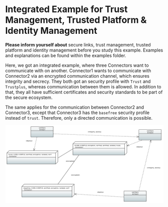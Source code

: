 # Integrated Example for Trust Management, Trusted Platform & Identity Management

**Please inform yourself about** secure links, trust management, trusted platform and identity management before you study this example.
Examples and explanations can be found within the examples folder.


Here, we got an integrated example, where three Connectors want to communicate with on another.
Connector1 wants to communicate with Connector2 via an encrypted communication channel, which ensures integrity and secrecy.
They both got an security profile with `Trust` and `Trustplus`, whereas communication between them is allowed.
In addition to that, they all have sufficient certificates and security standards to be part of the secure ecosystem.

The same applies for the communication between Connector2 and Connector3, except that Connector3 has the `basefree` security profile instead of `trust`.
Therefore, only a directed communication is possible.

![integrated-example](./demo1_deployment.png)